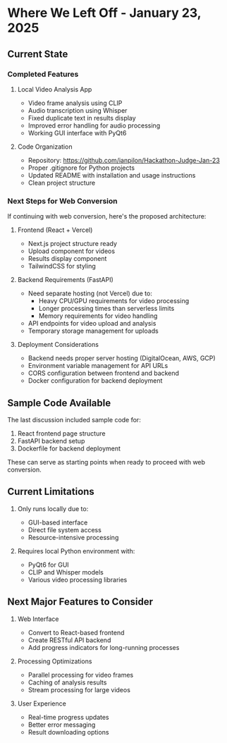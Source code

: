 # Where We Left Off - January 23, 2025

## Current State

### Completed Features
1. Local Video Analysis App
   - Video frame analysis using CLIP
   - Audio transcription using Whisper
   - Fixed duplicate text in results display
   - Improved error handling for audio processing
   - Working GUI interface with PyQt6

2. Code Organization
   - Repository: https://github.com/ianpilon/Hackathon-Judge-Jan-23
   - Proper .gitignore for Python projects
   - Updated README with installation and usage instructions
   - Clean project structure

### Next Steps for Web Conversion

If continuing with web conversion, here's the proposed architecture:

1. Frontend (React + Vercel)
   - Next.js project structure ready
   - Upload component for videos
   - Results display component
   - TailwindCSS for styling

2. Backend Requirements (FastAPI)
   - Need separate hosting (not Vercel) due to:
     - Heavy CPU/GPU requirements for video processing
     - Longer processing times than serverless limits
     - Memory requirements for video handling
   - API endpoints for video upload and analysis
   - Temporary storage management for uploads

3. Deployment Considerations
   - Backend needs proper server hosting (DigitalOcean, AWS, GCP)
   - Environment variable management for API URLs
   - CORS configuration between frontend and backend
   - Docker configuration for backend deployment

## Sample Code Available

The last discussion included sample code for:
1. React frontend page structure
2. FastAPI backend setup
3. Dockerfile for backend deployment

These can serve as starting points when ready to proceed with web conversion.

## Current Limitations

1. Only runs locally due to:
   - GUI-based interface
   - Direct file system access
   - Resource-intensive processing

2. Requires local Python environment with:
   - PyQt6 for GUI
   - CLIP and Whisper models
   - Various video processing libraries

## Next Major Features to Consider

1. Web Interface
   - Convert to React-based frontend
   - Create RESTful API backend
   - Add progress indicators for long-running processes

2. Processing Optimizations
   - Parallel processing for video frames
   - Caching of analysis results
   - Stream processing for large videos

3. User Experience
   - Real-time progress updates
   - Better error messaging
   - Result downloading options
